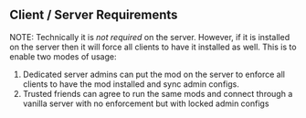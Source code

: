 ## Client / Server Requirements

NOTE: Technically it is *not required* on the server. However, if it is installed on the server then it will force all clients to have it installed as well. This is to enable two modes of usage:
1. Dedicated server admins can put the mod on the server to enforce all clients to have the mod installed and sync admin configs.
2. Trusted friends can agree to run the same mods and connect through a vanilla server with no enforcement but with locked admin configs
